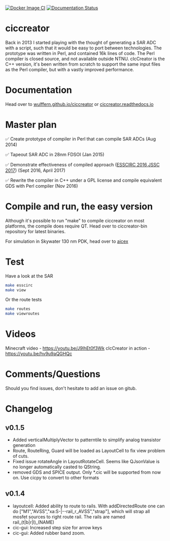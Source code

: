 

[![Docker Image CI](https://github.com/wulffern/ciccreator/actions/workflows/docker-image.yml/badge.svg?branch=master)](https://github.com/wulffern/ciccreator/actions/workflows/docker-image.yml)
[![Documentation Status](https://github.com/wulffern/ciccreator/actions/workflows/documentation.yaml/badge.svg?branch=master)](https://github.com/wulffern/ciccreator/actions/workflows/documentation.yaml)
      
# ciccreator
Back in 2013 I started playing with the thought of generating a SAR ADC with a
script, such that it would be easy to port between technologies. The prototype
was written in Perl, and contained 16k lines of code. The Perl compiler is
closed source, and not available outside NTNU. cIcCreator is the C++ version,
it's been written from scratch to support the same input files as the Perl
compiler, but with a vastly improved performance.

# Documentation

Head over to
[wulffern.github.io/ciccreator](http://wulffern.github.io/ciccreator/index.html)
or [ciccreator.readthedocs.io](https://ciccreator.readthedocs.io/en/latest/index.html)

# Master plan
:white_check_mark: Create prototype of compiler in Perl that can compile SAR ADCs (Aug 2014) 

:white_check_mark: Tapeout SAR ADC in 28nm FDSOI (Jan 2015)

:white_check_mark: Demonstrate effectiveness of compiled approach ([ESSCIRC 2016](http://ieeexplore.ieee.org/document/7598271/),[JSSC 2017](http://ieeexplore.ieee.org/document/7906479/)) (Sept 2016, April 2017)

:white_check_mark: Rewrite the compiler in C++ under a GPL license and compile equivalent GDS with Perl compiler (Nov 2016)

# Compile and run, the easy version

Although it's possible to run "make" to compile ciccreator on most platforms,
the compile does require QT. Head over to ciccreator-bin repository for latest binaries.

For simulation in Skywater 130 nm PDK, head over to [aicex](https://github.com/wulffern/aicex)

# Test 
Have a look at the SAR 

``` bash
make esscirc 
make view 
```

Or the route tests

``` bash
make routes
make viewroutes
```


# Videos

Minecraft video - https://youtu.be/J9lhEt0f3Wk 
cIcCreator in action - https://youtu.be/hv9u9aQGHQc


# Comments/Questions
Should you find issues, don't hesitate to add an issue on gitub. 





# Changelog

## v0.1.5
* Added verticalMultiplyVector to patterntile to simplify analog transistor generation
* Route, RouteRing, Guard will be loaded as LayoutCell to fix view problem of cuts.
* Fixed issue rotateAngle in LayoutRotateCell. Seems like QJsonValue is no
  longer automatically casted to QString.
* removed GDS and SPICE output. Only *.cic will be supported from now on. Use
  cicpy to convert to other formats
  
## v0.1.4
* layoutcell: Added ability to route to rails.
With addDirectedRoute one can do ["M1","AVSS","xa:S-|--rail_r_AVSS","strap"], which will strap all mosfet sources to right route rail.
The rails are named rail_(t|b|r|l)_(NAME)
* cic-gui: Increased step size for arrow keys
* cic-gui: Added rubber band zoom.
